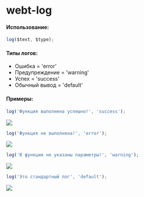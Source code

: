# webt-log

#### Использование:
```javascript
log($text, $type);
```

#### Типы логов:
- Ошибка = 'error'
- Предупреждение = 'warning'
- Успех = 'success'
- Обычный вывод = 'default'

#### Примеры:
```javascript
log('Функция выполнена успешно!', 'success'); 
```
<img src="https://webtitov.ru/apps/webt-log/webt-log__success.svg?ver=2" />

```javascript
log('Функция не выполнена!', 'error'); 
```
<img src="https://webtitov.ru/apps/webt-log/webt-log__error.svg?ver=2" />

```javascript
log('В функции не указаны параметры!', 'warning'); 
```
<img src="https://webtitov.ru/apps/webt-log/webt-log__warning.svg?ver=2" />

```javascript
log('Это стандартный лог', 'default'); 
```
<img src="https://webtitov.ru/apps/webt-log/webt-log__default.svg?ver=3" />

